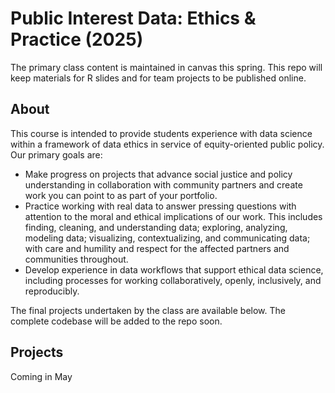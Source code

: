 # Public Interest Data: Ethics & Practice (2025)

The primary class content is maintained in canvas this spring. This repo will keep materials for R slides and for team projects to be published online.

## About 
This course is intended to provide students experience with data science within a framework of data ethics in service of equity-oriented public policy. Our primary goals are:

* Make progress on projects that advance social justice and policy understanding in collaboration with community partners and create work you can point to as part of your portfolio.
* Practice working with real data to answer pressing questions with attention to the moral and ethical implications of our work. This includes finding, cleaning, and understanding data; exploring, analyzing, modeling data; visualizing, contextualizing, and communicating data; with care and humility and respect for the affected partners and communities throughout.
* Develop experience in data workflows that support ethical data science, including processes for working collaboratively, openly, inclusively, and reproducibly.

The final projects undertaken by the class are available below. The complete codebase will be added to the repo soon.

## Projects

Coming in May
